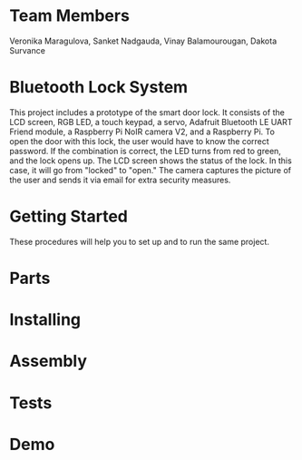 # Team Members
Veronika Maragulova, Sanket Nadgauda, Vinay Balamourougan, Dakota Survance 

# Bluetooth Lock System
This project includes a prototype of the smart door lock. It consists of the LCD screen, RGB LED, a touch keypad, a servo, Adafruit Bluetooth LE UART Friend module, a Raspberry Pi NoIR camera V2, and a Raspberry Pi. To open the door with this lock, the user would have to know the correct password. If the combination is correct, the LED turns from red to green, and the lock opens up. The LCD screen shows the status of the lock. In this case, it will go from "locked" to "open." The camera captures the picture of the user and sends it via email for extra security measures.  

# Getting Started
These procedures will help you to set up and to run the same project.

# Parts

# Installing

# Assembly

# Tests

# Demo

